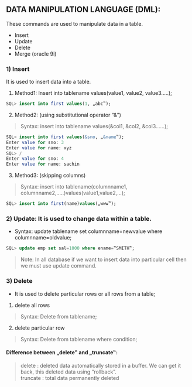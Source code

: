 ## DATA MANIPULATION LANGUAGE (DML):
These commands are used to manipulate data in a table. 

*	Insert 
*	Update 
*	Delete 
*	Merge (oracle 9i) 

### 1) Insert
It is used to insert data into a table. 
1. Method1: Insert into tablename values(value1, value2, value3…..); 
```sql 
SQL> insert into first values(1, „abc‟);
```

2. Method2: (using substitutional operator “&”) 
> Syntax: insert into tablename values(&col1, &col2, &col3……); 
```sql
SQL> insert into first values(&sno, „&name‟); 
Enter value for sno: 3 
Enter value for name: xyz 
SQL> / 
Enter value for sno: 4 
Enter value for name: sachin 
```

3. Method3: (skipping columns) 
> Syntax: insert into tablename(columnname1, columnname2,…..)values(value1,value2,…);
```sql 
SQL> insert into first(name)values(„www‟); 
```
 
### 2)	Update: It is used to change data within a table. 
* Syntax: update tablename set columnname=newvalue where columnname=oldvalue; 
```sql
SQL> update emp set sal=1000 where ename=‟SMITH‟; 
```
> Note: In all database if we want to insert data into particular cell then we must use update command. 

### 3)	Delete
* It is used to delete particular rows or all rows from a table;
1. delete all rows
>Syntax:  Delete from tablename; 

2. delete particular row
>Syntax: Delete from tablename where condition; 

#### Difference between „delete‟ and „truncate‟: 
> delete : deleted data automatically stored in a buffer. We can get it back, this deleted data using “rollback”.<br>
> truncate : total data permanently deleted
